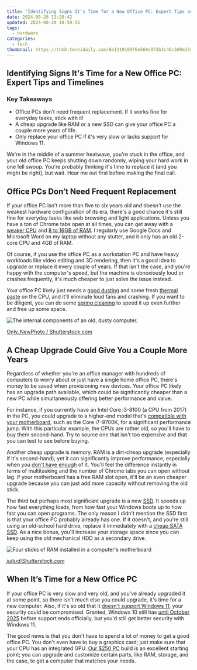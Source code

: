 ```yaml
---
title: "Identifying Signs It's Time for a New Office PC: Expert Tips and Timelines"
date: 2024-08-26 13:20:42
updated: 2024-08-29 10:59:56
tags:
  - hardware
categories:
  - tech
thumbnail: https://thmb.techidaily.com/8e1219109f6e569a973b3c46c3d9e23c1f4eabc6e42aa2cadb4595040f5c4520.jpg
---
```


## Identifying Signs It's Time for a New Office PC: Expert Tips and Timelines

### Key Takeaways

* Office PCs don’t need frequent replacement. If it works fine for everyday tasks, stick with it!
* A cheap upgrade like RAM or a new SSD can give your office PC a couple more years of life.
* Only replace your office PC if it's very slow or lacks support for Windows 11.

 We're in the middle of a summer heatwave, you're stuck in the office, and your old office PC keeps shutting down randomly, wiping your hard work in one fell swoop. You're probably thinking it's time to replace it (and you might be right), but wait. Hear me out first before making the final call.

##  Office PCs Don’t Need Frequent Replacement

 If your office PC isn't more than five to six years old and doesn't use the weakest hardware configuration of its era, there's a good chance it's still fine for everyday tasks like web browsing and light applications. Unless you have a ton of Chrome tabs open at all times, you can get away with a [weaker CPU](https://tech-revival.techidaily.com/choosing-the-right-chatgpt-option-web-browser-interface-vs-plugin-based-solutions/) and [8 to 16GB of RAM](https://easy-unlock-android.techidaily.com/in-2024-full-guide-to-unlock-your-oppo-a1x-5g-by-drfone-android/). I regularly use Google Docs and Microsoft Word on my laptop without any stutter, and it only has an old 2-core CPU and 4GB of RAM.

 Of course, if you use the office PC as a workstation PC and have heavy workloads like video editing and 3D rendering, then it's a good idea to upgrade or replace it every couple of years. If that isn't the case, and you're happy with the computer's speed, but the machine is obnoxiously loud or crashes frequently, it's much cheaper to just solve the issue instead.

 Your office PC likely just needs a [good dusting](https://buynow-info.techidaily.com/unveiling-the-power-of-apples-latest-innovation-a-comprehensive-review-of-the-macbook-air-with-m1-chip-202n/) and some fresh [thermal paste](https://data-safeguard.techidaily.com/effortless-mac-data-sanitization-using-stellar-file-eraser-v5-tailored-scheduled-wiping-protocols/) on the CPU, and it'll eliminate loud fans and crashing. If you want to be diligent, you can do some [spring cleaning](https://screen-capture.techidaily.com/no-limit-visual-capturer-device/) to speed it up even further and free up some space.

![The internal components of an old, dusty computer.](https://static1.howtogeekimages.com/wordpress/wp-content/uploads/2024/02/shutterstock_1280305549.jpg) 

[Only\_NewPhoto / Shutterstock.com](https://www.shutterstock.com/image-photo/inside-details-old-personal-computer-cooler-1280305549)

##  A Cheap Upgrade Could Give You a Couple More Years

 Regardless of whether you're an office manager with hundreds of computers to worry about or just have a single home office PC, there's money to be saved when provisioning new devices. Your office PC likely has an upgrade path available, which could be significantly cheaper than a new PC while simultaneously offering better performance and value.

 For instance, if you currently have an Intel Core i3-8100 (a CPU from 2017) in the PC, you could upgrade to a higher-end model that's [compatible with your motherboard](https://extra-tips.techidaily.com/flash-flick-narrative-template/), such as the Core i7-9700K, for a significant performance jump. With this particular example, the CPUs are rather old, so you'll have to buy them second-hand. Try to source one that isn't too expensive and that you can test to see before buying.

 Another cheap upgrade is memory. RAM is a dirt-cheap upgrade (especially if it's second-hand), yet it can significantly improve performance, especially when you [don't have enough](https://fox-direct.techidaily.com/new-curbing-inertia-in-high-altitude-cinematography/) of it. You'll feel the difference instantly in terms of multitasking and the number of Chrome tabs you can open without lag. If your motherboard has a free RAM slot open, it'll be an even cheaper upgrade because you can just add more capacity without removing the old stick.

 The third but perhaps most significant upgrade is a new [SSD](https://some-approaches.techidaily.com/updated-the-gradual-glide-out-technique-for-audio-in-adobe-premiere-pro/). It speeds up how fast everything loads, from how fast your Windows boots up to how fast you can open programs. The only reason I didn't mention the SSD first is that your office PC probably already has one. If it doesn't, and you're still using an old-school hard drive, replace it immediately with a [cheap SATA SSD](https://www.amazon.com/HP-S750-NAND-256GB-Internal/dp/B08CLV3Q88?tag=hotoge-20&ascsubtag=UUhtgUeUpU2004141&asc%5Frefurl=https%3A%2F%2Fwww.howtogeek.com%2Fwhen-should-you-replace-an-office-pc%2F&asc%5Fcampaign=Evergreen). As a nice bonus, you'll increase your storage space since you can keep using the old mechanical HDD as a secondary drive.

![Four sticks of RAM installed in a computer's motherboard](https://static1.howtogeekimages.com/wordpress/wp-content/uploads/2019/08/ram-installed-in-a-computers-motherboard.jpeg) 

_[jultud/Shutterstock.com](https://www.shutterstock.com/image-photo/ram-memory-on-computer-board-78477865)_

##  When It’s Time for a New Office PC

 If your office PC is very slow and very old, and you've already upgraded it at some point, so there isn't much else you could upgrade, it's time for a new computer. Also, if it's so old that it [doesn't support Windows 11](https://hardware-updates.techidaily.com/get-your-qualcomm-chipset-usb-drivers-compatible-with-win11-10-8-and-7/), your security could be compromised. Granted, Windows 10 still has [until October 2025](https://facebook.techidaily.com/crafting-your-virtual-reflection-with-oculus-avatars/) before support ends officially, but you'd still get better security with Windows 11.

 The good news is that you don't have to spend a lot of money to get a good office PC. You don't even have to buy a graphics card; just make sure that your CPU has an integrated GPU. [Our $250 PC](https://unlock-android.techidaily.com/in-2024-top-15-apps-to-hack-wifi-password-on-xiaomi-13-ultra-by-drfone-android/) build is an excellent starting point; you can upgrade and customize certain parts, like RAM, storage, and the case, to get a computer that matches your needs.

<ins class="adsbygoogle"
     style="display:block"
     data-ad-format="autorelaxed"
     data-ad-client="ca-pub-7571918770474297"
     data-ad-slot="1223367746"></ins>



<ins class="adsbygoogle"
     style="display:block"
     data-ad-client="ca-pub-7571918770474297"
     data-ad-slot="8358498916"
     data-ad-format="auto"
     data-full-width-responsive="true"></ins>
